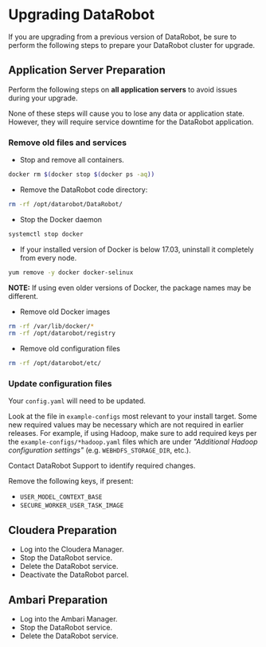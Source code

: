 # Upgrading DataRobot

If you are upgrading from a previous version of DataRobot, be sure to perform
the following steps to prepare your DataRobot cluster for upgrade.

## Application Server Preparation

Perform the following steps on **all application servers** to avoid issues
during your upgrade.

None of these steps will cause you to lose any data or application state.
However, they will require service downtime for the DataRobot application.

### Remove old files and services

* Stop and remove all containers.

```bash
docker rm $(docker stop $(docker ps -aq))
```

* Remove the DataRobot code directory:

```bash
rm -rf /opt/datarobot/DataRobot/
```

* Stop the Docker daemon

```bash
systemctl stop docker
```

* If your installed version of Docker is below 17.03, uninstall it completely
from every node.

```bash
yum remove -y docker docker-selinux
```

**NOTE:** If using even older versions of Docker, the package names may be
different.

* Remove old Docker images

```bash
rm -rf /var/lib/docker/*
rm -rf /opt/datarobot/registry
```
* Remove old configuration files

```bash
rm -rf /opt/datarobot/etc/
```

### Update configuration files

Your `config.yaml` will need to be updated.

Look at the file in `example-configs` most relevant to your install target.
Some new required values may be necessary which are not required in earlier releases.
For example, if using Hadoop, make sure to add required keys per the
`example-configs/*hadoop.yaml` files which are under
_"Additional Hadoop configuration settings"_ (e.g. `WEBHDFS_STORAGE_DIR`, etc.).

Contact DataRobot Support to identify required changes.

Remove the following keys, if present:

* `USER_MODEL_CONTEXT_BASE`
* `SECURE_WORKER_USER_TASK_IMAGE`

## Cloudera Preparation

* Log into the Cloudera Manager.
* Stop the DataRobot service.
* Delete the DataRobot service.
* Deactivate the DataRobot parcel.

## Ambari Preparation

* Log into the Ambari Manager.
* Stop the DataRobot service.
* Delete the DataRobot service.
